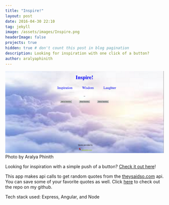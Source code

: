 ```yaml
---
title: "Inspire!"
layout: post
date: 2016-04-30 22:10
tag: jekyll
image: /assets/images/Inspire.png
headerImage: false
projects: true
hidden: true # don't count this post in blog pagination
description: Looking for inspiration with one click of a button?
author: aralyaphinith
---
```


<div class="bigger-image">
  <img class="image" src="../assets/images/Inspire.png" alt="Inspire">
  <figcaption class="caption">Photo by Aralya Phinith</figcaption>
</div>

Looking for inspiration with a simple push of a button? [Check it out here](https://inspire989.herokuapp.com)! 

This app makes api calls to get random quotes from the [theysaidso.com](https://theysaidso.com/api/) api. You can save some of your favorite quotes as well. Click [here](https://github.com/Aphinith/Inspire) to check out the repo on my github.

Tech stack used: Express, Angular, and Node